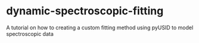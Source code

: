 # dynamic-spectroscopic-fitting
A tutorial on how to creating a custom fitting method using pyUSID to model spectroscopic data
